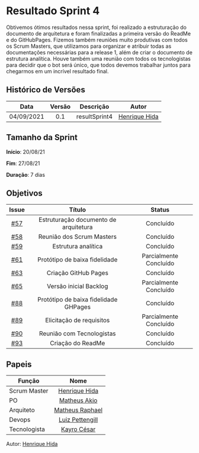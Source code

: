 ﻿



# Resultado Sprint 4

Obtivemos ótimos resultados nessa sprint, foi realizado a estruturação do documento de arquitetura e foram finalizadas a primeira versão do ReadMe e do GitHubPages.
Fizemos também reuniões muito produtivas com todos os Scrum Masters, que utilizamos para organizar e atribuir todas as documentações necessárias para a release 1, além de criar o documento de estrutura analítica.
Houve também uma reunião com todos os tecnologistas para decidir que o bot será único, que todos devemos trabalhar juntos para chegarmos em um incrível resultado final.

## Histórico de Versões

| Data       | Versão | Descrição                      | Autor             |
| :--------: | :----: | :----------:                   | :---------------: |
| 04/09/2021 |    0.1   | resultSprint4 | [Henrique Hida](https://github.com/HenriqueHida)|

## Tamanho da Sprint

**Início**: 20/08/21

**Fim**: 27/08/21

**Duração**: 7 dias

## Objetivos

| Issue |            Título            |        Status       | 
|:-------:|:----------------------------:|:-----------------------------:|
| [#57](https://github.com/fga-eps-mds/2021-1-Bot/issues/57) | Estruturação documento de arquitetura | Concluído 
| [#58](https://github.com/fga-eps-mds/2021-1-Bot/issues/58) | Reunião dos Scrum Masters |Concluído 
| [#59](https://github.com/fga-eps-mds/2021-1-Bot/issues/59) | Estrutura analítica |Concluído 
| [#61](https://github.com/fga-eps-mds/2021-1-Bot/issues/61) | Protótipo de baixa fidelidade | Parcialmente Concluído 
| [#63](https://github.com/fga-eps-mds/2021-1-Bot/issues/63) | Criação GitHub Pages | Concluído 
| [#65](https://github.com/fga-eps-mds/2021-1-Bot/issues/65) | Versão inicial Backlog | Parcialmente Concluído 
| [#88](https://github.com/fga-eps-mds/2021-1-Bot/issues/88) |  Protótipo de baixa fidelidade GHPages| Concluído 
| [#89](https://github.com/fga-eps-mds/2021-1-Bot/issues/89) |  Elicitação de requisitos| Parcialmente Concluído 
| [#90](https://github.com/fga-eps-mds/2021-1-Bot/issues/90) | Reunião com Tecnologistas |Concluído 
| [#93](https://github.com/fga-eps-mds/2021-1-Bot/issues/93) | Criação do ReadMe |Concluído 


## Papeis

|      Função      |            Nome            |
|------------------|:--------------------------:|
| Scrum Master | [Henrique Hida](https://github.com/HenriqueHida) |
| PO | [Matheus Akio](https://github.com/matheusakio) |
| Arquiteto | [Matheus Raphael](https://github.com/matheusrazor) |
| Devops | [Luiz Pettengill](https://github.com/LuizPettengill) |
| Tecnologista | [Kayro César](https://github.com/kayrocesar)

Autor: [Henrique Hida](https://github.com/HenriqueHida)
